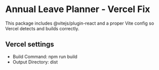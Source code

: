 # Annual Leave Planner - Vercel Fix
This package includes @vitejs/plugin-react and a proper Vite config so Vercel detects and builds correctly.

## Vercel settings
- Build Command: npm run build
- Output Directory: dist
